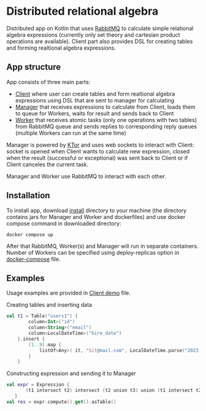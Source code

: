 # Distributed relational algebra
Distributed app on Kotlin that uses [RabbitMQ](https://www.rabbitmq.com/) to calculate simple relational algebra expressions (currently only set theory and cartesian product operations are available). Client part also provides DSL for creating tables and forming realtional algebra expressions.

## App structure
App consists of three main parts:
- [Client](Client/src/main/kotlin/) where user can create tables and form realtional algebra expressions using DSL that are sent to manager for calculating
- [Manager](Manager/src/main/kotlin/) that receives expressions to calculate from Client, loads them to queue for Workers, waits for result and sends back to Client
- [Worker](Worker/src/main/kotlin/) that receives atomic tasks (only one operations with two tables) from RabbitMQ queue and sends replies to corresponding reply queues (multiple Workers can run at the same time)

Manager is powered by [KTor](https://ktor.io/) and uses web sockets to interact with Client: socket is opened when Client wants to calculate new expression, closed when the result (successful or exceptional) was sent back to Client or if Client canceles the current task.

Manager and Worker use RabbitMQ to interact with each other.

## Installation
To install app, download [install](install) directory to your machine (the directory contains jars for Manager and Worker and dockerfiles) and use docker compose command in downloaded directory:
```Shell
docker compose up
```

After that RabbitMQ, Worker(s) and Manager will run in separate containers. Number of Workers can be specified using deploy-replicas option in [docker-compose](install/docker-compose.yml) file.

## Examples
Usage examples are provided in [Client demo](Client/src/main/kotlin/Demo.kt) file. 

Creating tables and inserting data
```kotlin
val t1 = Table("users1") {
        column<Int>("id")
        column<String>("email")
        column<LocalDateTime>("hire_date")
    }.insert {
        (1..9).map {
            listOf<Any>( it, "$it@mail.com", LocalDateTime.parse("2023-01-0$it 00:00:00", formatter))
        }
    }
 ```
 
 Constructing expression and sending it to Manager
 ```kotlin
 val expr = Expression {
        (t1 intersect t2) intersect (t2 union t3) union (t1 intersect t2 intersect t3) product t2
    }
 val res = expr.compute().get().asTable()
 ```
 
